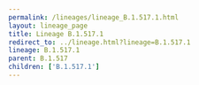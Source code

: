 ```yaml
---
permalink: /lineages/lineage_B.1.517.1.html
layout: lineage_page
title: Lineage B.1.517.1
redirect_to: ../lineage.html?lineage=B.1.517.1
lineage: B.1.517.1
parent: B.1.517
children: ['B.1.517.1']
---
```

